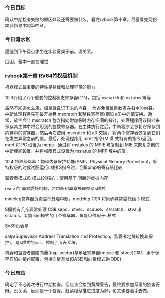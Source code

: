 ### 今日目标

确认中期检查失败的原因以及还需要做什么。看完rvbook第十章。尽量看完两份实验指导书的第四章。

### 今日流水账

墨迹到下午两点才坐在实验室桌子前。没关系。

巨困，基本一直在睡觉


### rvbook第十章 RV64特权级机制 

机器模式最重要的特性是拦截和处理异常的能力

10.3介绍了八个重要的控制状态寄存器(`CSR`)，包括 `mscratch` 和 `mstatus` 等等

虽然不知道怎么用，但是暂且记下来的内容：
为避免覆盖整数寄存器中的内容，中断处理程序先在最开始用 mscratch 和整数寄存器(例如 a0)中的值交换。通常，软件会让 mscratch 包含指向附加临时内存空间的指针，处理程序用该指针来保存其主体中将会用到的整数寄存器。在主体执行之后，中断程序会恢复它保存到内存中的寄存器，然后再次使用 mscratch 和 a0 交换， 将两个寄存器恢复到它们在发生异常之前的值。最后，处理程序用 mret 指令(M 模 式特有的指令)返回。mret 将 PC 设置为 mepc，通过将 mstatus 的 MPIE 域复制到 MIE 来恢复之前的中断使能设置，并将权限模式设置为 mstatus 的 MPP 域中的值。

10.4 特权级隔离：物理内存保护功能(PMP，Physical Memory Protection)，低特权级的时候试图运行L或者S指令时，会跟pmp的寄存器比较

监管者模式(S 模式)的核心：使用基于 页面的虚拟内存

riscv 的 异常委托机制，将中断和异常处理交给s模式 

mideleg寄存器负责委托处理中断，medeleg CSR 将同步异常委托给 S 模式

S模式有几个异常处理 CSR:sepc、stvec、scause、sscratch、stval 和 sstatus，功能同m模式的几个寄存器，但是只作用于s模式

Sv39页表项

satp(Supervisor Address Translation and Protection，监管者地址转换和保护)，是s模式的csr，控制了页表系统。

机器和监管者自陷向量(trap-vector)基地址寄存器(mtvec 和 stvec)CSR，用于保存自陷向量的配置，包括向量基址(BASE)和向量模式(MODE)


### 今日总结

确定了不必再次进行中期检查。但应该会接到黄牌警告，最终要参加系里的抽查答辩。没关系，反而是一个督促。赶紧继续推进进度为好，论文也要着手去做。


